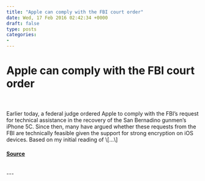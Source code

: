 ```yaml
---
title: "Apple can comply with the FBI court order"
date: Wed, 17 Feb 2016 02:42:34 +0000
draft: false
type: posts
categories: 
- 
---
```

# Apple can comply with the FBI court order

<br/>

<br/>
Earlier today, a federal judge ordered Apple to comply with the FBI’s request for technical assistance in the recovery of the San Bernadino gunmen’s iPhone 5C. Since then, many have argued whether these requests from the FBI are technically feasible given the support for strong encryption on iOS devices. Based on my initial reading of \[…\]

#### [Source](https://blog.trailofbits.com/2016/02/17/apple-can-comply-with-the-fbi-court-order/)

<br/>
---
